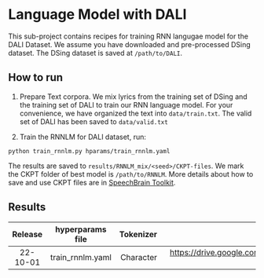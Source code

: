 # Language Model with DALI
This sub-project contains recipes for training RNN langugae model for the DALI Dataset. We assume you have downloaded and pre-processed DSing dataset. The DSing dataset is saved at `/path/to/DALI`.

## How to run

1. Prepare Text corpora. We mix lyrics from the training set of DSing and the training set of DALI to train our RNN language model. For your convenience, we have organized the text into `data/train.txt`. The valid set of DALI has been saved to `data/valid.txt`

2. Train the RNNLM for DALI dataset, run:
```
python train_rnnlm.py hparams/train_rnnlm.yaml
```
The results are saved to `results/RNNLM_mix/<seed>/CKPT-files`. We mark the CKPT folder of best model is `/path/to/RNNLM`. More details about how to save and use CKPT files are in [SpeechBrain Toolkit](https://speechbrain.github.io).


## Results
| Release | hyperparams file | Tokenizer | Model link | GPUs |
|:-------------:|:---------------------------:| -----:| --------:| :-----------:|
| 22-10-01 | train_rnnlm.yaml |  Character | https://drive.google.com/drive/folders/1EPIWTCH8e4R8oki987PdqRjFN-A7nXP8?usp=sharing | 1xA5000 23GB |